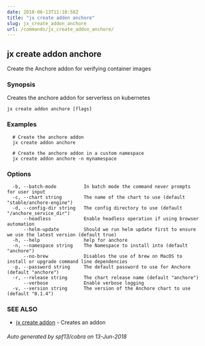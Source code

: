 ```yaml
---
date: 2018-06-13T11:10:58Z
title: "jx create addon anchore"
slug: jx_create_addon_anchore
url: /commands/jx_create_addon_anchore/
---
```

## jx create addon anchore

Create the Anchore addon for verifying container images

### Synopsis

Creates the anchore addon for serverless on kubernetes

```
jx create addon anchore [flags]
```

### Examples

```
  # Create the anchore addon
  jx create addon anchore
  
  # Create the anchore addon in a custom namespace
  jx create addon anchore -n mynamespace
```

### Options

```
  -b, --batch-mode          In batch mode the command never prompts for user input
  -c, --chart string        The name of the chart to use (default "stable/anchore-engine")
  -d, --config-dir string   The config directory to use (default "/anchore_service_dir")
      --headless            Enable headless operation if using browser automation
      --helm-update         Should we run helm update first to ensure we use the latest version (default true)
  -h, --help                help for anchore
  -n, --namespace string    The Namespace to install into (default "anchore")
      --no-brew             Disables the use of brew on MacOS to install or upgrade command line dependencies
  -p, --password string     The default password to use for Anchore (default "anchore")
  -r, --release string      The chart release name (default "anchore")
      --verbose             Enable verbose logging
  -v, --version string      The version of the Anchore chart to use (default "0.1.4")
```

### SEE ALSO

* [jx create addon](/commands/jx_create_addon/)	 - Creates an addon

###### Auto generated by spf13/cobra on 13-Jun-2018
